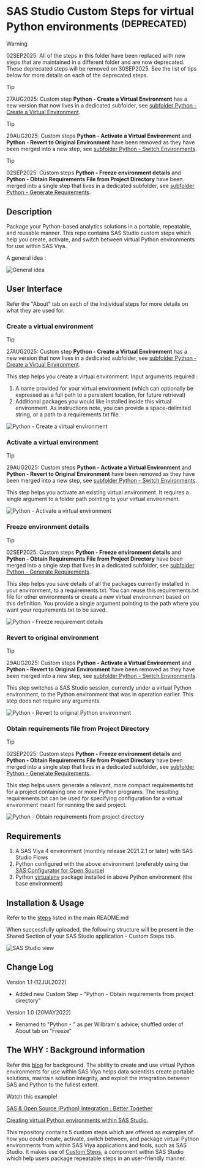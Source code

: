 # SAS Studio Custom Steps for virtual Python environments **<sup> (DEPRECATED)</sup>**

>[!WARNING]
>02SEP2025: All of the steps in this folder have been replaced with new steps that are maintained in a different folder and are now deprecated. These deprecated steps will be removed on 30SEP2025. See the list of tips below for more details on each of the deprecated steps. 

>[!TIP]
>27AUG2025: Custom step **Python - Create a Virtual Environment** has a new version that now lives in a dedicated subfolder, see [subfolder Python - Create a Virtual Environment](../Python%20-%20Create%20a%20Virtual%20Environment).

>[!TIP]
> 29AUG2025: Custom steps **Python - Activate a Virtual Environment** and **Python - Revert to Original Environment** have been removed as they have been merged into a new step, see [subfolder Python - Switch Environments](../Python%20-%20Switch%20Environments/).

>[!TIP]
> 02SEP2025: Custom steps **Python - Freeze environment details** and **Python - Obtain Requirements File from Project Directory** have been merged into a single step that lives in a dedicated subfolder, see [subfolder Python - Generate Requirements](../Python%20-%20Generate%20Requirements).

## Description
Package your Python-based analytics solutions in a portable, repeatable, and reusable manner.  This repo contains SAS Studio custom steps which help you create, activate, and switch between virtual Python environments for use within SAS Viya.  

A general idea :

![General idea](./img/general-idea.png)

## User Interface

Refer the "About" tab on each of the individual steps for more details on what they are used for.

### Create a virtual environment
>[!TIP]
>27AUG2025: Custom step **Python - Create a Virtual Environment** has a new version that now lives in a dedicated subfolder, see [subfolder Python - Create a Virtual Environment](../Python%20-%20Create%20a%20Virtual%20Environment).

This step helps you create a virtual environment. Input arguments required :
1. A name provided for your virtual environment (which can optionally be expressed as a full path to a persistent location, for future retrieval)
2. Additional packages you would like installed inside this virtual environment. As instructions note, you can provide a space-delimited string, or a path to a requirements.txt file.

![Python - Create a virtual environment](./img/create-a-virtual-environment.png)

### Activate a virtual environment
>[!TIP]
> 29AUG2025: Custom steps **Python - Activate a Virtual Environment** and **Python - Revert to Original Environment** have been removed as they have been merged into a new step, see [subfolder Python - Switch Environments](../Python%20-%20Switch%20Environments/).

This step helps you activate an existing virtual environment. It requires a single argument to a folder path pointing to your virtual environment.

![Python - Activate a virtual environment](./img/activate-a-virtual-environment.png)

### Freeze environment details
>[!TIP]
> 02SEP2025: Custom steps **Python - Freeze environment details** and **Python - Obtain Requirements File from Project Directory** have been merged into a single step that lives in a dedicated subfolder, see [subfolder Python - Generate Requirements](../Python%20-%20Generate%20Requirements).

This step helps you save details of all the packages currently installed in your environment, to a requirements.txt.  You can reuse this requirements.txt file for other environments or create a new virtual environment based on this definition. You provide a single argument pointing to the path where you want your requirements.txt to be saved.

![Python - Freeze requirement details](./img/freeze-requirement-details.png)

### Revert to original environment 
>[!TIP]
> 29AUG2025: Custom steps **Python - Activate a Virtual Environment** and **Python - Revert to Original Environment** have been removed as they have been merged into a new step, see [subfolder Python - Switch Environments](../Python%20-%20Switch%20Environments/).

This step switches a SAS Studio session, currently under a virtual Python environment, to the Python environment that was in operation earlier. This step does not require any arguments.

![Python - Revert to original Python environment](./img/revert-to-original-environment.png)

### Obtain requirements file from Project Directory
>[!TIP]
> 02SEP2025: Custom steps **Python - Freeze environment details** and **Python - Obtain Requirements File from Project Directory** have been merged into a single step that lives in a dedicated subfolder, see [subfolder Python - Generate Requirements](../Python%20-%20Generate%20Requirements).

This step helps users generate a relevant, more compact requirements.txt for a project containing one or more Python programs.  The resulting requirements.txt can be used for specifying configuration for a virtual environment meant for running the said project.

![Python - Obtain requirements from project directory](./img/obtain-requirements-from-project-directory.png)

## Requirements

1. A SAS Viya 4 environment (monthly release 2021.2.1 or later) with SAS Studio Flows
2. Python configured with the above environment (preferably using the [SAS Configurator for Open Source](https://go.documentation.sas.com/doc/en/itopscdc/v_016/itopswn/p19hj5ipftk86un1axa51rzr5mxv.htm))
3. Python [virtualenv](https://virtualenv.pypa.io/en/latest/installation.html) package installed in above Python environment (the base environment)


## Installation & Usage

Refer to the [steps](../README.md#getting-started---making-a-custom-step-from-this-repository-available-in-sas-studio) listed in the main README.md

When successfully uploaded, the following structure will be present in the Shared Section of your SAS Studio application - Custom Steps tab.

![SAS Studio view](./img/view-custom-steps.png)


## Change Log
Version 1.1 (12JUL2022)
- Added new Custom Step - "Python - Obtain requirements from project directory"  

Version 1.0 (20MAY2022)
- Renamed to "Python - " as per Wilbram's advice; shuffled order of About tab on "Freeze" 


## The WHY :  Background information

Refer this [blog](https://blogs.sas.com/content/subconsciousmusings/2022/05/16/python-a-la-carte) for background.  The ability to create and use virtual Python environments for use within SAS Viya helps data scientists create portable solutions,  maintain solution integrity, and exploit the integration between SAS and Python to the fullest extent.

Watch this example! 

[SAS & Open Source (Python) Integration : Better Together](https://www.youtube.com/watch?v=YVaX-A-ZsQ0&list=PLpe69msCs2C8IcarG0aEs_iKy4gyRSFPN&index=3)

[Creating virtual Python environments within SAS Studio.](https://youtu.be/UIYZf2bKcWw)

This repository contains 5 custom steps which are offered as examples of how you could create, activate, switch between, and package virtual Python environments from within SAS Viya applications and tools, such as SAS Studio.  It makes use of [Custom Steps](https://go.documentation.sas.com/doc/en/webeditorcdc/v_006/webeditorug/n0b7ljqhka8lh5n12judc27x5gph.htm), a component within SAS Studio which help users package repeatable steps in an user-friendly manner.







